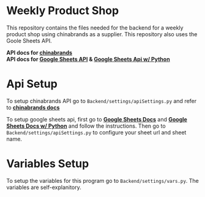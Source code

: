 # Weekly Product Shop

This repository contains the files needed for the backend
for a weekly product shop using chinabrands as a supplier.
This repository also uses the Goole Sheets API.

**API docs for [chinabrands][1]**  
**API docs for [Google Sheets API][2] & [Google Sheets Api w/ Python][3]**


[1]: <https://www.chinabrands.com/api/#/> (Api Docs for Chinabrands)
[2]: <https://developers.google.com/sheets/api> (Api Docs for Google Sheets)
[3]: <https://developers.google.com/sheets/api/quickstart/python> (Api Docs for Google Sheets and Python)

# Api Setup

To setup chinabrands API go to `Backend/settings/apiSettings.py` and refer to
**[chinabrands docs][1]** 

To setup google sheets api, first go to **[Google Sheets Docs][2]** and **[Google Sheets Docs w/ Python][3]** and follow the instructions. Then go to `Backend/settings/apiSettings.py` to configure your sheet url and sheet name.

# Variables Setup
To setup the variables for this program go to `Backend/settings/vars.py`. 
The variables are self-explanitory.
